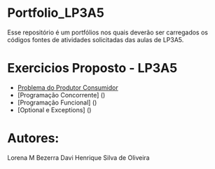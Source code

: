 # Portfolio_LP3A5
Esse repositório é um portfólios nos quais deverão ser carregados os códigos fontes de atividades solicitadas das aulas de LP3A5.

# Exercicios Proposto - LP3A5

- [Problema do Produtor Consumidor]()
- [Programação Concorrente] ()
- [Programação Funcional] ()
- [Optional e Exceptions] ()

# Autores:
Lorena M Bezerra
Davi Henrique Silva de Oliveira
